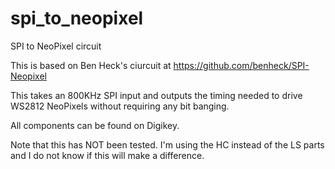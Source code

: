 # spi_to_neopixel
SPI to NeoPixel circuit

This is based on Ben Heck's ciurcuit at https://github.com/benheck/SPI-Neopixel

This takes an 800KHz SPI input and outputs the timing needed to drive WS2812 NeoPixels
without requiring any bit banging.

All components can be found on Digikey.

Note that this has NOT been tested.  I'm using the HC instead of the LS parts and I do
not know if this will make a difference.
